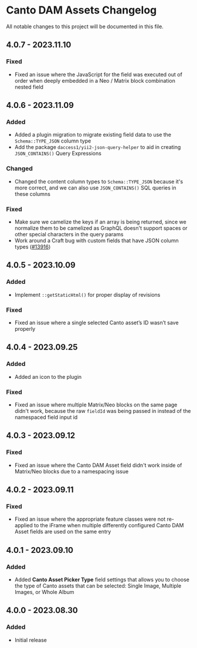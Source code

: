 # Canto DAM Assets Changelog

All notable changes to this project will be documented in this file.

## 4.0.7 - 2023.11.10
### Fixed
* Fixed an issue where the JavaScript for the field was executed out of order when deeply embedded in a Neo / Matrix block combination nested field

## 4.0.6 - 2023.11.09
### Added
* Added a plugin migration to migrate existing field data to use the `Schema::TYPE_JSON` column type
* Add the package `daccess1/yii2-json-query-helper` to aid in creating `JSON_CONTAINS()` Query Expressions

### Changed
* Changed the content column types to `Schema::TYPE_JSON` because it's more correct, and we can also use `JSON_CONTAINS()` SQL queries in these columns

### Fixed
* Make sure we camelize the keys if an array is being returned, since we normalize them to be camelized as GraphQL doesn't support spaces or other special characters in the query params
* Work around a Craft bug with custom fields that have JSON column types ([#13916](https://github.com/craftcms/cms/issues/13916))

## 4.0.5 - 2023.10.09
### Added
* Implement `::getStaticHtml()` for proper display of revisions

### Fixed
* Fixed an issue where a single selected Canto asset’s ID wasn’t save properly

## 4.0.4 - 2023.09.25
### Added
* Added an icon to the plugin

### Fixed
* Fixed an issue where multiple Matrix/Neo blocks on the same page didn't work, because the raw `fieldId` was being passed in instead of the namespaced field input id

## 4.0.3 - 2023.09.12
### Fixed
* Fixed an issue where the Canto DAM Asset field didn't work inside of Matrix/Neo blocks due to a namespacing issue

## 4.0.2 - 2023.09.11
### Fixed
* Fixed an issue where the appropriate feature classes were not re-applied to the iFrame when multiple differently configured Canto DAM Asset fields are used on the same entry

## 4.0.1 - 2023.09.10
### Added
* Added **Canto Asset Picker Type** field settings that allows you to choose the type of Canto assets that can be selected: Single Image, Multiple Images, or Whole Album

## 4.0.0 - 2023.08.30
### Added
* Initial release
